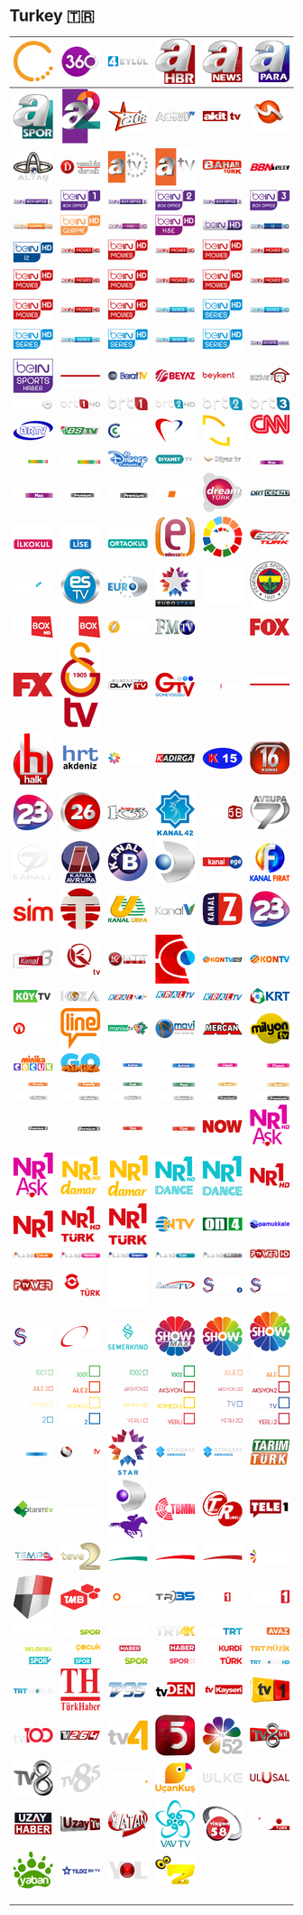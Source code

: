 # Turkey 🇹🇷

| ![24] | ![360] | ![4-eylul] | ![a-haber] | ![a-news] | ![a-para] |
|:---:|:---:|:---:|:---:|:---:|:---:|
| ![a-spor] | ![a2] | ![ada-tv] | ![agro-tv] | ![akit-tv] | ![aksu-tv] |
| ![altas-tv] | ![anadolu-dernek] | ![atv-avrupa] | ![atv] | ![bahar-turk] | ![bbn-turk] |
| ![bein-box-office-1-hz] | ![bein-box-office-1] | ![bein-box-office-2-hz] | ![bein-box-office-2] | ![bein-box-office-3-hz] | ![bein-box-office-3] |
| ![bein-gurme-hd-hz] | ![bein-gurme-hd] | ![bein-h-and-e-hd-hz] | ![bein-h-and-e-hd] | ![bein-hd] | ![bein-iz-hd-hz] |
| ![bein-iz-hd] | ![bein-movies-action-2-hd-hz] | ![bein-movies-action-2-hd] | ![bein-movies-action-hd-hz] | ![bein-movies-action-hd] | ![bein-movies-family-hd-hz] |
| ![bein-movies-family-hd] | ![bein-movies-premiere-2-hd-hz] | ![bein-movies-premiere-2-hd] | ![bein-movies-premiere-hd-hz] | ![bein-movies-premiere-hd] | ![bein-movies-stars-hd-hz] |
| ![bein-movies-stars-hd] | ![bein-movies-turk-hd-hz] | ![bein-movies-turk-hd] | ![bein-series-comedy-hd-hz] | ![bein-series-comedy-hd] | ![bein-series-drama-hd-hz] |
| ![bein-series-drama-hd] | ![bein-series-sci-fi-hd-hz] | ![bein-series-sci-fi-hd] | ![bein-series-vice-hd-hz] | ![bein-series-vice-hd] | ![bein-sports-haber-hz] |
| ![bein-sports-haber] | ![bengu-turk] | ![berat-tv] | ![beyaz-tv] | ![beykent-tv] | ![bizimev-tv] |
| ![bloomberg-ht] | ![brt-1-hd] | ![brt-1] | ![brt-2-hd] | ![brt-2] | ![brt-3] |
| ![brtv] | ![bursaspor-tv] | ![cay-tv] | ![cem-tv] | ![ciftci-tv] | ![cnn-turk] |
| ![cocuk-smart-hd] | ![cocuk-smart] | ![disney-channel] | ![diyanet-tv] | ![diyar-tv] | ![dizi-smart-max-hd] |
| ![dizi-smart-max] | ![dizi-smart-premium-hd] | ![dizi-smart-premium] | ![dost-tv] | ![dream-turk] | ![drt-denizli] |
| ![eba-tv-ilkokul] | ![eba-tv-lise] | ![eba-tv-ortaokul] | ![edessa-tv] | ![ege-tv] | ![ekin-tv-turk] |
| ![ekoturk] | ![es-tv] | ![euro-d] | ![euro-star] | ![fashion-one-tv] | ![fenerbahce-tv] |
| ![filmbox-hd] | ![filmbox] | ![flash-tv] | ![fm-tv] | ![fox-crime] | ![fox] |
| ![fx] | ![galatasaray-tv] | ![gaziantep-olay-tv] | ![guneydogu-tv] | ![haber-global] | ![haberturk] |
| ![halk-tv] | ![hrt-akdeniz] | ![ht-hayat] | ![kadirga] | ![kanal-15] | ![kanal-16] |
| ![kanal-23] | ![kanal-26] | ![kanal-33] | ![kanal-42] | ![kanal-58] | ![kanal-7-avrupa] |
| ![kanal-7] | ![kanal-avrupa] | ![kanal-b] | ![kanal-d] | ![kanal-ege] | ![kanal-firat] |
| ![kanal-sim] | ![kanal-t] | ![kanal-urfa] | ![kanal-v] | ![kanal-z] | ![kanal23] |
| ![kanal3] | ![kardelen-tv] | ![kent-turk] | ![kocaeli-tv] | ![kon-tv-hd] | ![kon-tv] |
| ![koy-tv] | ![koza-tv] | ![kral-pop] | ![kral-tv-hd] | ![kral-tv] | ![krt] |
| ![lalegul-tv] | ![line-tv] | ![manisa-tv] | ![mavi-karadeniz] | ![mercan-tv] | ![milyon-tv] |
| ![minika-cocuk] | ![minika-go] | ![movie-smart-action-hd] | ![movie-smart-action] | ![movie-smart-classic-hd] | ![movie-smart-classic] |
| ![movie-smart-family-hd] | ![movie-smart-family] | ![movie-smart-fest-hd] | ![movie-smart-fest] | ![movie-smart-gold-hd] | ![movie-smart-gold] |
| ![movie-smart-platin-hd] | ![movie-smart-platin] | ![movie-smart-platin2-hd] | ![movie-smart-platin2] | ![movie-smart-premium-hd] | ![movie-smart-premium] |
| ![movie-smart-premium2-hd] | ![movie-smart-premium2] | ![movie-smart-turk-hd] | ![movie-smart-turk] | ![now] | ![nr1-ask-hd] |
| ![nr1-ask] | ![nr1-damar-hd] | ![nr1-damar] | ![nr1-dance-hd] | ![nr1-dance] | ![nr1-hd] |
| ![nr1] | ![nr1-turk-hd] | ![nr1-turk] | ![ntv] | ![on4-tv] | ![pamukkale-tv] |
| ![planet-cocuk] | ![planet-pembe] | ![planet-sinema] | ![planet-turk] | ![planet-tv] | ![power-tv-hd] |
| ![power-tv] | ![powerturk] | ![rehber-tv] | ![rumeli-tv] | ![s-sport-2] | ![s-sport-plus] |
| ![s-sport] | ![sat7-turk] | ![semerkand-tv] | ![show-max] | ![show] | ![show-turk] |
| ![sinema-1001-hz] | ![sinema-1001] | ![sinema-1002-hz] | ![sinema-1002] | ![sinema-aile-hz] | ![sinema-aile] |
| ![sinema-aile2-hz] | ![sinema-aile2] | ![sinema-aksiyon-hz] | ![sinema-aksiyon] | ![sinema-aksiyon2-hz] | ![sinema-aksiyon2] |
| ![sinema-komedi-hz] | ![sinema-komedi] | ![sinema-komedi2-hz] | ![sinema-komedi2] | ![sinema-tv-hz] | ![sinema-tv] |
| ![sinema-tv2-hz] | ![sinema-tv2] | ![sinema-yerli-hz] | ![sinema-yerli] | ![sinema-yerli2-hz] | ![sinema-yerli2] |
| ![spor-smart-hd] | ![sports-tv] | ![star-tv] | ![stingray-ambiance-4k] | ![stingray-ambiance] | ![tarim-turk] |
| ![tarim-tv] | ![tatlises-tv] | ![tay-tv] | ![tbmm-tv] | ![tek-rumeli] | ![tele1] |
| ![tempo-tv] | ![teve2] | ![tgrt-belgesel] | ![tgrt-eu] | ![tgrt-haber] | ![tivi6] |
| ![tjk-tv] | ![tmb] | ![toprak-tv] | ![tr-35] | ![trt-1-hd] | ![trt-1] |
| ![trt-2] | ![trt-3-spor] | ![trt-3] | ![trt-4k] | ![trt-arabi] | ![trt-avaz] |
| ![trt-belgesel] | ![trt-cocuk] | ![trt-haber-hd] | ![trt-haber] | ![trt-kurdi] | ![trt-muzik] |
| ![trt-spor-2] | ![trt-spor-hd] | ![trt-spor] | ![trt-spor-yildiz] | ![trt-turk] | ![trt-world-hd] |
| ![trt-world] | ![turk-haber] | ![tv-35] | ![tv-den] | ![tv-kayseri] | ![tv1] |
| ![tv100] | ![tv264] | ![tv4] | ![tv5] | ![tv52] | ![tv8-int] |
| ![tv8] | ![tv85] | ![tvnet] | ![ucankus] | ![ulke-tv] | ![ulusal-tv] |
| ![uzay-haber] | ![uzay-tv] | ![vatan-tv] | ![vav-tv] | ![vizyon-58] | ![vizyon-turk] |
| ![yaban] | ![yildiz-en-tv] | ![yol-tv] | ![zarok-tv] | ![space] | ![space] |
| ![space] | ![space] | ![space] | ![space] | ![space] | ![space] |


[24]:24-tr.png
[360]:360-tr.png
[4-eylul]:4-eylul-tr.png
[a-haber]:a-haber-tr.png
[a-news]:a-news-tr.png
[a-para]:a-para-tr.png
[a-spor]:a-spor-tr.png
[a2]:a2-tr.png
[ada-tv]:ada-tv-tr.png
[agro-tv]:agro-tv-tr.png
[akit-tv]:akit-tv-tr.png
[aksu-tv]:aksu-tv-tr.png
[altas-tv]:altas-tv-tr.png
[anadolu-dernek]:anadolu-dernek-tr.png
[atv-avrupa]:atv-avrupa-tr.png
[atv]:atv-tr.png
[bahar-turk]:bahar-turk-tr.png
[bbn-turk]:bbn-turk-tr.png
[bein-box-office-1-hz]:bein-box-office-1-hz-tr.png
[bein-box-office-1]:bein-box-office-1-tr.png
[bein-box-office-2-hz]:bein-box-office-2-hz-tr.png
[bein-box-office-2]:bein-box-office-2-tr.png
[bein-box-office-3-hz]:bein-box-office-3-hz-tr.png
[bein-box-office-3]:bein-box-office-3-tr.png
[bein-gurme-hd-hz]:bein-gurme-hd-hz-tr.png
[bein-gurme-hd]:bein-gurme-hd-tr.png
[bein-h-and-e-hd-hz]:bein-h-and-e-hd-hz-tr.png
[bein-h-and-e-hd]:bein-h-and-e-hd-tr.png
[bein-hd]:bein-hd-tr.png
[bein-iz-hd-hz]:bein-iz-hd-hz-tr.png
[bein-iz-hd]:bein-iz-hd-tr.png
[bein-movies-action-2-hd-hz]:bein-movies-action-2-hd-hz-tr.png
[bein-movies-action-2-hd]:bein-movies-action-2-hd-tr.png
[bein-movies-action-hd-hz]:bein-movies-action-hd-hz-tr.png
[bein-movies-action-hd]:bein-movies-action-hd-tr.png
[bein-movies-family-hd-hz]:bein-movies-family-hd-hz-tr.png
[bein-movies-family-hd]:bein-movies-family-hd-tr.png
[bein-movies-premiere-2-hd-hz]:bein-movies-premiere-2-hd-hz-tr.png
[bein-movies-premiere-2-hd]:bein-movies-premiere-2-hd-tr.png
[bein-movies-premiere-hd-hz]:bein-movies-premiere-hd-hz-tr.png
[bein-movies-premiere-hd]:bein-movies-premiere-hd-tr.png
[bein-movies-stars-hd-hz]:bein-movies-stars-hd-hz-tr.png
[bein-movies-stars-hd]:bein-movies-stars-hd-tr.png
[bein-movies-turk-hd-hz]:bein-movies-turk-hd-hz-tr.png
[bein-movies-turk-hd]:bein-movies-turk-hd-tr.png
[bein-series-comedy-hd-hz]:bein-series-comedy-hd-hz-tr.png
[bein-series-comedy-hd]:bein-series-comedy-hd-tr.png
[bein-series-drama-hd-hz]:bein-series-drama-hd-hz-tr.png
[bein-series-drama-hd]:bein-series-drama-hd-tr.png
[bein-series-sci-fi-hd-hz]:bein-series-sci-fi-hd-hz-tr.png
[bein-series-sci-fi-hd]:bein-series-sci-fi-hd-tr.png
[bein-series-vice-hd-hz]:bein-series-vice-hd-hz-tr.png
[bein-series-vice-hd]:bein-series-vice-hd-tr.png
[bein-sports-haber-hz]:bein-sports-haber-hz-tr.png
[bein-sports-haber]:bein-sports-haber-tr.png
[bengu-turk]:bengu-turk-tr.png
[berat-tv]:berat-tv-tr.png
[beyaz-tv]:beyaz-tv-tr.png
[beykent-tv]:beykent-tv-tr.png
[bizimev-tv]:bizimev-tv-tr.png
[bloomberg-ht]:bloomberg-ht-tr.png
[brt-1-hd]:brt-1-hd-tr.png
[brt-1]:brt-1-tr.png
[brt-2-hd]:brt-2-hd-tr.png
[brt-2]:brt-2-tr.png
[brt-3]:brt-3-tr.png
[brtv]:brtv-tr.png
[bursaspor-tv]:bursaspor-tv-tr.png
[cay-tv]:cay-tv-tr.png
[cem-tv]:cem-tv-tr.png
[ciftci-tv]:ciftci-tv-tr.png
[cnn-turk]:cnn-turk-tr.png
[cocuk-smart-hd]:cocuk-smart-hd-tr.png
[cocuk-smart]:cocuk-smart-tr.png
[disney-channel]:disney-channel-tr.png
[diyanet-tv]:diyanet-tv-tr.png
[diyar-tv]:diyar-tv-tr.png
[dizi-smart-max-hd]:dizi-smart-max-hd-tr.png
[dizi-smart-max]:dizi-smart-max-tr.png
[dizi-smart-premium-hd]:dizi-smart-premium-hd-tr.png
[dizi-smart-premium]:dizi-smart-premium-tr.png
[dost-tv]:dost-tv-tr.png
[dream-turk]:dream-turk-tr.png
[drt-denizli]:drt-denizli-tr.png
[eba-tv-ilkokul]:eba-tv-ilkokul-tr.png
[eba-tv-lise]:eba-tv-lise-tr.png
[eba-tv-ortaokul]:eba-tv-ortaokul-tr.png
[edessa-tv]:edessa-tv-tr.png
[ege-tv]:ege-tv-tr.png
[ekin-tv-turk]:ekin-tv-turk-tr.png
[ekoturk]:ekoturk-tr.png
[es-tv]:es-tv-tr.png
[euro-d]:euro-d-tr.png
[euro-star]:euro-star-tr.png
[fashion-one-tv]:fashion-one-tv-tr.png
[fenerbahce-tv]:fenerbahce-tv-tr.png
[filmbox-hd]:filmbox-hd-tr.png
[filmbox]:filmbox-tr.png
[flash-tv]:flash-tv-tr.png
[fm-tv]:fm-tv-tr.png
[fox-crime]:fox-crime-tr.png
[fox]:fox-tr.png
[fx]:fx-tr.png
[galatasaray-tv]:galatasaray-tv-tr.png
[gaziantep-olay-tv]:gaziantep-olay-tv-tr.png
[guneydogu-tv]:guneydogu-tv-tr.png
[haber-global]:haber-global-tr.png
[haberturk]:haberturk-tr.png
[halk-tv]:halk-tv-tr.png
[hrt-akdeniz]:hrt-akdeniz-tr.png
[ht-hayat]:ht-hayat-tr.png
[kadirga]:kadirga-tr.png
[kanal-15]:kanal-15-tr.png
[kanal-16]:kanal-16-tr.png
[kanal-23]:kanal-23-tr.png
[kanal-26]:kanal-26-tr.png
[kanal-33]:kanal-33-tr.png
[kanal-42]:kanal-42-tr.png
[kanal-58]:kanal-58-tr.png
[kanal-7-avrupa]:kanal-7-avrupa-tr.png
[kanal-7]:kanal-7-tr.png
[kanal-avrupa]:kanal-avrupa-tr.png
[kanal-b]:kanal-b-tr.png
[kanal-d]:kanal-d-tr.png
[kanal-ege]:kanal-ege-tr.png
[kanal-firat]:kanal-firat-tr.png
[kanal-sim]:kanal-sim-tr.png
[kanal-t]:kanal-t-tr.png
[kanal-urfa]:kanal-urfa-tr.png
[kanal-v]:kanal-v-tr.png
[kanal-z]:kanal-z-tr.png
[kanal23]:kanal23-tr.png
[kanal3]:kanal3-tr.png
[kardelen-tv]:kardelen-tv-tr.png
[kent-turk]:kent-turk-tr.png
[kocaeli-tv]:kocaeli-tv-tr.png
[kon-tv-hd]:kon-tv-hd-tr.png
[kon-tv]:kon-tv-tr.png
[koy-tv]:koy-tv-tr.png
[koza-tv]:koza-tv-tr.png
[kral-pop]:kral-pop-tr.png
[kral-tv-hd]:kral-tv-hd-tr.png
[kral-tv]:kral-tv-tr.png
[krt]:krt-tr.png
[lalegul-tv]:lalegul-tv-tr.png
[line-tv]:line-tv-tr.png
[manisa-tv]:manisa-tv-tr.png
[mavi-karadeniz]:mavi-karadeniz-tr.png
[mercan-tv]:mercan-tv-tr.png
[milyon-tv]:milyon-tv-tr.png
[minika-cocuk]:minika-cocuk-tr.png
[minika-go]:minika-go-tr.png
[movie-smart-action-hd]:movie-smart-action-hd-tr.png
[movie-smart-action]:movie-smart-action-tr.png
[movie-smart-classic-hd]:movie-smart-classic-hd-tr.png
[movie-smart-classic]:movie-smart-classic-tr.png
[movie-smart-family-hd]:movie-smart-family-hd-tr.png
[movie-smart-family]:movie-smart-family-tr.png
[movie-smart-fest-hd]:movie-smart-fest-hd-tr.png
[movie-smart-fest]:movie-smart-fest-tr.png
[movie-smart-gold-hd]:movie-smart-gold-hd-tr.png
[movie-smart-gold]:movie-smart-gold-tr.png
[movie-smart-platin-hd]:movie-smart-platin-hd-tr.png
[movie-smart-platin]:movie-smart-platin-tr.png
[movie-smart-platin2-hd]:movie-smart-platin2-hd-tr.png
[movie-smart-platin2]:movie-smart-platin2-tr.png
[movie-smart-premium-hd]:movie-smart-premium-hd-tr.png
[movie-smart-premium]:movie-smart-premium-tr.png
[movie-smart-premium2-hd]:movie-smart-premium2-hd-tr.png
[movie-smart-premium2]:movie-smart-premium2-tr.png
[movie-smart-turk-hd]:movie-smart-turk-hd-tr.png
[movie-smart-turk]:movie-smart-turk-tr.png
[now]:now-tr.png
[nr1-ask-hd]:nr1-ask-hd-tr.png
[nr1-ask]:nr1-ask-tr.png
[nr1-damar-hd]:nr1-damar-hd-tr.png
[nr1-damar]:nr1-damar-tr.png
[nr1-dance-hd]:nr1-dance-hd-tr.png
[nr1-dance]:nr1-dance-tr.png
[nr1-hd]:nr1-hd-tr.png
[nr1]:nr1-tr.png
[nr1-turk-hd]:nr1-turk-hd-tr.png
[nr1-turk]:nr1-turk-tr.png
[ntv]:ntv-tr.png
[on4-tv]:on4-tv-tr.png
[pamukkale-tv]:pamukkale-tv-tr.png
[planet-cocuk]:planet-cocuk-tr.png
[planet-pembe]:planet-pembe-tr.png
[planet-sinema]:planet-sinema-tr.png
[planet-turk]:planet-turk-tr.png
[planet-tv]:planet-tv-tr.png
[power-tv-hd]:power-tv-hd-tr.png
[power-tv]:power-tv-tr.png
[powerturk]:powerturk-tr.png
[rehber-tv]:rehber-tv-tr.png
[rumeli-tv]:rumeli-tv-tr.png
[s-sport-2]:s-sport-2-tr.png
[s-sport-plus]:s-sport-plus-tr.png
[s-sport]:s-sport-tr.png
[sat7-turk]:sat7-turk-tr.png
[semerkand-tv]:semerkand-tv-tr.png
[show-max]:show-max-tr.png
[show]:show-tr.png
[show-turk]:show-turk-tr.png
[sinema-1001-hz]:sinema-1001-hz-tr.png
[sinema-1001]:sinema-1001-tr.png
[sinema-1002-hz]:sinema-1002-hz-tr.png
[sinema-1002]:sinema-1002-tr.png
[sinema-aile-hz]:sinema-aile-hz-tr.png
[sinema-aile]:sinema-aile-tr.png
[sinema-aile2-hz]:sinema-aile2-hz-tr.png
[sinema-aile2]:sinema-aile2-tr.png
[sinema-aksiyon-hz]:sinema-aksiyon-hz-tr.png
[sinema-aksiyon]:sinema-aksiyon-tr.png
[sinema-aksiyon2-hz]:sinema-aksiyon2-hz-tr.png
[sinema-aksiyon2]:sinema-aksiyon2-tr.png
[sinema-komedi-hz]:sinema-komedi-hz-tr.png
[sinema-komedi]:sinema-komedi-tr.png
[sinema-komedi2-hz]:sinema-komedi2-hz-tr.png
[sinema-komedi2]:sinema-komedi2-tr.png
[sinema-tv-hz]:sinema-tv-hz-tr.png
[sinema-tv]:sinema-tv-tr.png
[sinema-tv2-hz]:sinema-tv2-hz-tr.png
[sinema-tv2]:sinema-tv2-tr.png
[sinema-yerli-hz]:sinema-yerli-hz-tr.png
[sinema-yerli]:sinema-yerli-tr.png
[sinema-yerli2-hz]:sinema-yerli2-hz-tr.png
[sinema-yerli2]:sinema-yerli2-tr.png
[spor-smart-hd]:spor-smart-hd-tr.png
[sports-tv]:sports-tv-tr.png
[star-tv]:star-tv-tr.png
[stingray-ambiance-4k]:stingray-ambiance-4k-tr.png
[stingray-ambiance]:stingray-ambiance-tr.png
[tarim-turk]:tarim-turk-tr.png
[tarim-tv]:tarim-tv-tr.png
[tatlises-tv]:tatlises-tv-tr.png
[tay-tv]:tay-tv-tr.png
[tbmm-tv]:tbmm-tv-tr.png
[tek-rumeli]:tek-rumeli-tr.png
[tele1]:tele1-tr.png
[tempo-tv]:tempo-tv-tr.png
[teve2]:teve2-tr.png
[tgrt-belgesel]:tgrt-belgesel-tr.png
[tgrt-eu]:tgrt-eu-tr.png
[tgrt-haber]:tgrt-haber-tr.png
[tivi6]:tivi6-tr.png
[tjk-tv]:tjk-tv-tr.png
[tmb]:tmb-tr.png
[toprak-tv]:toprak-tv-tr.png
[tr-35]:tr-35-tr.png
[trt-1-hd]:trt-1-hd-tr.png
[trt-1]:trt-1-tr.png
[trt-2]:trt-2-tr.png
[trt-3-spor]:trt-3-spor-tr.png
[trt-3]:trt-3-tr.png
[trt-4k]:trt-4k-tr.png
[trt-arabi]:trt-arabi-tr.png
[trt-avaz]:trt-avaz-tr.png
[trt-belgesel]:trt-belgesel-tr.png
[trt-cocuk]:trt-cocuk-tr.png
[trt-haber-hd]:trt-haber-hd-tr.png
[trt-haber]:trt-haber-tr.png
[trt-kurdi]:trt-kurdi-tr.png
[trt-muzik]:trt-muzik-tr.png
[trt-spor-2]:trt-spor-2-tr.png
[trt-spor-hd]:trt-spor-hd-tr.png
[trt-spor]:trt-spor-tr.png
[trt-spor-yildiz]:trt-spor-yildiz-tr.png
[trt-turk]:trt-turk-tr.png
[trt-world-hd]:trt-world-hd-tr.png
[trt-world]:trt-world-tr.png
[turk-haber]:turk-haber-tr.png
[tv-35]:tv-35-tr.png
[tv-den]:tv-den-tr.png
[tv-kayseri]:tv-kayseri-tr.png
[tv1]:tv1-tr.png
[tv100]:tv100-tr.png
[tv264]:tv264-tr.png
[tv4]:tv4-tr.png
[tv5]:tv5-tr.png
[tv52]:tv52-tr.png
[tv8-int]:tv8-int-tr.png
[tv8]:tv8-tr.png
[tv85]:tv85-tr.png
[tvnet]:tvnet-tr.png
[ucankus]:ucankus-tr.png
[ulke-tv]:ulke-tv-tr.png
[ulusal-tv]:ulusal-tv-tr.png
[uzay-haber]:uzay-haber-tr.png
[uzay-tv]:uzay-tv-tr.png
[vatan-tv]:vatan-tv-tr.png
[vav-tv]:vav-tv-tr.png
[vizyon-58]:vizyon-58-tr.png
[vizyon-turk]:vizyon-turk-tr.png
[yaban]:yaban-tr.png
[yildiz-en-tv]:yildiz-en-tv-tr.png
[yol-tv]:yol-tv-tr.png
[zarok-tv]:zarok-tv-tr.png

[space]:../../misc/space-1500.png "Space"

